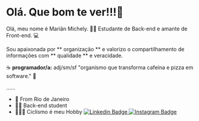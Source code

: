 # Olá. Que bom te ver!!!👋

Olá, meu nome é Mariãn Michely. 👩‍💻
Estudante de Back-end e amante de Front-end. 💻

  Sou apaixonada por ** organização ** e valorizo o compartilhamento de informações com ** qualidade ** e veracidade.

☕️ **programador/a:** adj/sm/sf
"organismo que transforma cafeína 
e pizza em software." 🍕

......

-  📍 From Rio de Janeiro
- 👩‍💻 Back-end student
-  🚴🏻‍♀️ Ciclismo é meu Hobby
[
![Linkedin Badge](https://img.shields.io/badge/-Linkedin-blue?style=flat-square&logo=Linkedin&logoColor=white&link=https://www.linkedin.com/in/mari%C3%A3n-do-carmo-9b14b41b0/)
 ](https://www.linkedin.com/in/mari%C3%A3n-do-carmo-9b14b41b0/) [![Instagram Badge](https://img.shields.io/badge/-Instagram-violet?style=flat-square&logo=instagram&logoColor=white&link=https://www.instagram.com/michelylimadocarmo/)
](https://www.instagram.com/michelylimadocarmo/)
